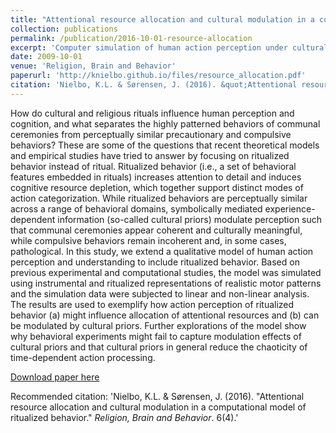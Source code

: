 ```yaml
---
title: "Attentional resource allocation and cultural modulation in a computational model of ritualized behavior"
collection: publications
permalink: /publication/2016-10-01-resource-allocation
excerpt: 'Computer simulation of human action perception under cultural influence'
date: 2009-10-01
venue: 'Religion, Brain and Behavior'
paperurl: 'http://knielbo.github.io/files/resource_allocation.pdf'
citation: 'Nielbo, K.L. & Sørensen, J. (2016). &quot;Attentional resource allocation and cultural modulation in a computational model of ritualized behavior.&quot; <i>Religion, Brain and Behavior</i>. 6(4).'
---
```

How do cultural and religious rituals influence human perception and
cognition, and what separates the highly patterned behaviors of
communal ceremonies from perceptually similar precautionary and
compulsive behaviors? These are some of the questions that recent
theoretical models and empirical studies have tried to answer by
focusing on ritualized behavior instead of ritual. Ritualized behavior (i.e.,
a set of behavioral features embedded in rituals) increases attention to
detail and induces cognitive resource depletion, which together support
distinct modes of action categorization. While ritualized behaviors are
perceptually similar across a range of behavioral domains, symbolically
mediated experience-dependent information (so-called cultural priors)
modulate perception such that communal ceremonies appear coherent
and culturally meaningful, while compulsive behaviors remain
incoherent and, in some cases, pathological.
In this study, we extend a qualitative model of human action
perception and understanding to include ritualized behavior. Based on
previous experimental and computational studies, the model was
simulated using instrumental and ritualized representations of realistic
motor patterns and the simulation data were subjected to linear and
non-linear analysis. The results are used to exemplify how action
perception of ritualized behavior (a) might influence allocation of
attentional resources and (b) can be modulated by cultural priors.
Further explorations of the model show why behavioral experiments
might fail to capture modulation effects of cultural priors and that
cultural priors in general reduce the chaoticity of time-dependent action
processing.  

[Download paper here](http://knielbo.github.io/files/resource_allocation.pdf)

Recommended citation: 'Nielbo, K.L. & Sørensen, J. (2016). &quot;Attentional resource allocation and cultural modulation in a computational model of ritualized behavior.&quot; <i>Religion, Brain and Behavior</i>. 6(4).'
